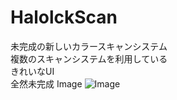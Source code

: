 # HalolckScan
未完成の新しいカラースキャンシステム  
複数のスキャンシステムを利用している  
きれいなUI  
全然未完成
Image
![Image](https://user-images.githubusercontent.com/62960615/195832049-5cdc6c06-7064-4f82-af0b-b2b323642e18.png)
